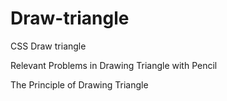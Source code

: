 # Draw-triangle
CSS Draw triangle

Relevant Problems in Drawing Triangle with Pencil

The Principle of Drawing Triangle
